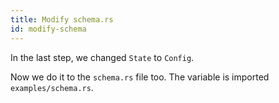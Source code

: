 ```yaml
---
title: Modify schema.rs
id: modify-schema
---
```


In the last step, we changed `State` to `Config`.

Now we do it to the `schema.rs` file too. The variable is imported `examples/schema.rs`.